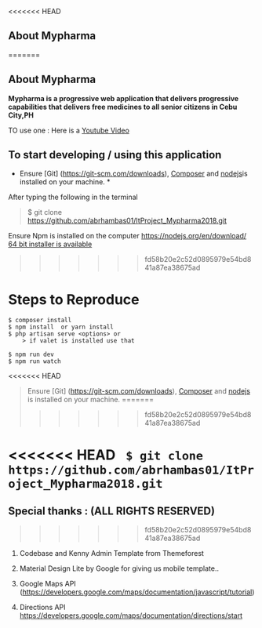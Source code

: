 <<<<<<< HEAD
## About Mypharma
=======



## About Mypharma

**Mypharma is a progressive  web application that delivers progressive capabilities that delivers free medicines to all senior citizens in Cebu City,PH** 

TO use one : Here is a 
[Youtube Video](https://www.youtube.com/watch?v=MxTaDhwJDLg)



## To start developing / using this application 

 * Ensure [Git] (https://git-scm.com/downloads), [Composer](https://getcomposer.org/) and [nodejs](https://nodejs.org/en/)is installed on your machine. *


After typing the following in the terminal

> $ git clone  https://github.com/abrhambas01/ItProject_Mypharma2018.git

Ensure Npm is installed on the computer https://nodejs.org/en/download/ [64 bit installer is available](https://nodejs.org/dist/v8.10.0/node-v8.10.0-x64.msi)

>>>>>>> fd58b20e2c52d0895979e54bd841a87ea38675ad

# Steps to Reproduce 


```
$ composer install
$ npm install  or yarn install
$ php artisan serve <options> or 
	> if valet is installed use that

$ npm run dev 
$ npm run watch

```

<<<<<<< HEAD
> Ensure [Git] (https://git-scm.com/downloads), [Composer](https://getcomposer.org/) and [nodejs](https://nodejs.org/en/) is installed on your machine. 
=======
>>>>>>> fd58b20e2c52d0895979e54bd841a87ea38675ad



<<<<<<< HEAD
``` $ git clone  https://github.com/abrhambas01/ItProject_Mypharma2018.git```
=======
## Special thanks : (ALL RIGHTS RESERVED)
>>>>>>> fd58b20e2c52d0895979e54bd841a87ea38675ad



1. Codebase and Kenny Admin Template from Themeforest

2. Material Design Lite by Google for giving us mobile template..

3. Google Maps API (https://developers.google.com/maps/documentation/javascript/tutorial)

4. Directions API https://developers.google.com/maps/documentation/directions/start












